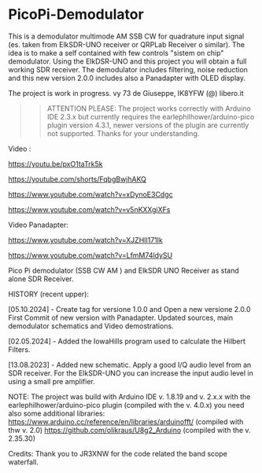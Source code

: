 # PicoPi-Demodulator
This is a demodulator multimode AM SSB CW for quadrature input signal (es. taken from ElkSDR-UNO receiver or QRPLab Receiver o similar). The idea is to make a self contained with few controls "sistem on chip" demodulator. Using the ElkDSR-UNO and this project you will obtain a full working SDR receiver. The demodulator includes filtering, noise reduction and this new version 2.0.0 includes also a Panadapter with OLED display.

The project is work in progress.
vy 73 de Giuseppe, IK8YFW (@) libero.it

>> ATTENTION PLEASE: The project works correctly with Arduino IDE 2.3.x but currently requires the earlephilhower/arduino-pico plugin version 4.3.1, newer versions of the plugin are currently not supported. Thanks for your understanding.


Video :

https://youtu.be/pxO1taTrk5k

https://youtube.com/shorts/FqbgBwjhAKQ

https://www.youtube.com/watch?v=xDynoE3Cdgc

https://www.youtube.com/watch?v=v5nKXXgiXFs

Video Panadapter:

https://www.youtube.com/watch?v=XJZHlI171lk

https://www.youtube.com/watch?v=LfmM74ldySU


Pico Pi demodulator (SSB CW AM ) and ElkSDR UNO Receiver as stand alone SDR Receiver.


HISTORY (recent upper):

[05.10.2024] - Create tag for versione 1.0.0 and Open a new versione 2.0.0
               First Commit of new version with Panadapter.
               Updated sources, main demodulator schematics and Video demostrations.

[02.05.2024] - Added the IowaHills program used to calculate the Hilbert Filters.

[13.08.2023] - Added new schematic. Apply a good I/Q audio level from an SDR receiver. For the ElkSDR-UNO you can increase the input audio level in using a small pre amplifier.

NOTE: The project was build with Arduino IDE v. 1.8.19 and v. 2.x.x with the earlephilhower/arduino-pico plugin (compiled with the v. 4.0.x)
      you need also some additional libraries: 
      https://www.arduino.cc/reference/en/libraries/arduinofft/     (compiled with thw v. 2.0)
      https://github.com/olikraus/U8g2_Arduino                      (compiled with the v. 2.35.30)

Credits: Thank you to JR3XNW for the code related the band scope waterfall.


